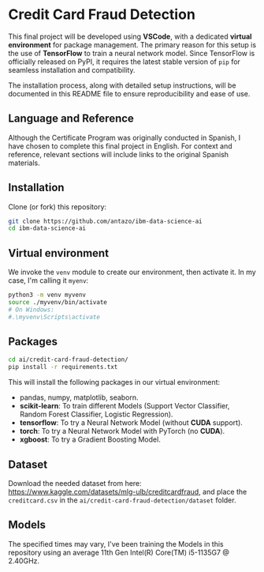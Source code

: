 # Credit Card Fraud Detection

This final project will be developed using **VSCode**, with a dedicated **virtual environment** for package management. The primary reason for this setup is the use of **TensorFlow** to train a neural network model. Since TensorFlow is officially released on PyPI, it requires the latest stable version of `pip` for seamless installation and compatibility.

The installation process, along with detailed setup instructions, will be documented in this README file to ensure reproducibility and ease of use.

## Language and Reference

Although the Certificate Program was originally conducted in Spanish, I have chosen to complete this final project in English. For context and reference, relevant sections will include links to the original Spanish materials.

## Installation

Clone (or fork) this repository:

```bash
git clone https://github.com/antazo/ibm-data-science-ai
cd ibm-data-science-ai
```

## Virtual environment

We invoke the `venv` module to create our environment, then activate it. In my case, I'm calling it `myenv`:

```bash
python3 -m venv myvenv
source ./myvenv/bin/activate
# On Windows:
#.\myvenv\Scripts\activate
```

## Packages

```bash
cd ai/credit-card-fraud-detection/
pip install -r requirements.txt
```

This will install the following packages in our virtual environment:

* pandas, numpy, matplotlib, seaborn.
* **scikit-learn**: To train different Models (Support Vector Classifier, Random Forest Classifier, Logistic Regression).
* **tensorflow**: To try a Neural Network Model (without **CUDA** support).
* **torch**: To try a Neural Network Model with PyTorch (no **CUDA**).
* **xgboost**: To try a Gradient Boosting Model.

## Dataset

Download the needed dataset from here: <https://www.kaggle.com/datasets/mlg-ulb/creditcardfraud>, and place the `creditcard.csv` in the `ai/credit-card-fraud-detection/dataset` folder.

## Models

The specified times may vary, I've been training the Models in this repository using an average 11th Gen Intel(R) Core(TM) i5-1135G7 @ 2.40GHz.
